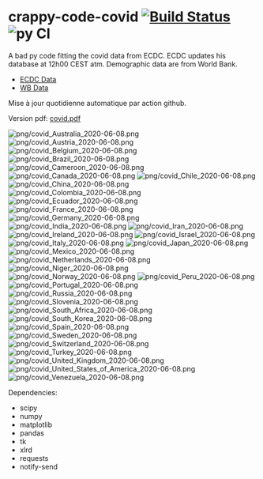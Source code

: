 # crappy-code-covid [![Build Status](https://cloud.drone.io/api/badges/a-lemonnier/crappy-code-covid/status.svg)](https://cloud.drone.io/a-lemonnier/crappy-code-covid) ![py CI](https://github.com/a-lemonnier/crappy-code-covid/workflows/py%20CI/badge.svg)
 
A bad py code fitting the covid data from ECDC. ECDC updates his database at 12h00 CEST atm. Demographic data are from World Bank.
 
- [ECDC Data](https://www.ecdc.europa.eu/en/publications-data/download-todays-data-geographic-distribution-covid-19-cases-worldwide)
- [WB Data](https://data.worldbank.org/indicator/sp.pop.totl)
 
 
Mise à jour quotidienne automatique par action github.
 
Version pdf: [covid.pdf](https://github.com/a-lemonnier/crappy-code-covid/raw/master/covid.pdf)
 
![png/covid_Australia_2020-06-08.png](png/covid_Australia_2020-06-08.png)
![png/covid_Austria_2020-06-08.png](png/covid_Austria_2020-06-08.png)
![png/covid_Belgium_2020-06-08.png](png/covid_Belgium_2020-06-08.png)
![png/covid_Brazil_2020-06-08.png](png/covid_Brazil_2020-06-08.png)
![png/covid_Cameroon_2020-06-08.png](png/covid_Cameroon_2020-06-08.png)
![png/covid_Canada_2020-06-08.png](png/covid_Canada_2020-06-08.png)
![png/covid_Chile_2020-06-08.png](png/covid_Chile_2020-06-08.png)
![png/covid_China_2020-06-08.png](png/covid_China_2020-06-08.png)
![png/covid_Colombia_2020-06-08.png](png/covid_Colombia_2020-06-08.png)
![png/covid_Ecuador_2020-06-08.png](png/covid_Ecuador_2020-06-08.png)
![png/covid_France_2020-06-08.png](png/covid_France_2020-06-08.png)
![png/covid_Germany_2020-06-08.png](png/covid_Germany_2020-06-08.png)
![png/covid_India_2020-06-08.png](png/covid_India_2020-06-08.png)
![png/covid_Iran_2020-06-08.png](png/covid_Iran_2020-06-08.png)
![png/covid_Ireland_2020-06-08.png](png/covid_Ireland_2020-06-08.png)
![png/covid_Israel_2020-06-08.png](png/covid_Israel_2020-06-08.png)
![png/covid_Italy_2020-06-08.png](png/covid_Italy_2020-06-08.png)
![png/covid_Japan_2020-06-08.png](png/covid_Japan_2020-06-08.png)
![png/covid_Mexico_2020-06-08.png](png/covid_Mexico_2020-06-08.png)
![png/covid_Netherlands_2020-06-08.png](png/covid_Netherlands_2020-06-08.png)
![png/covid_Niger_2020-06-08.png](png/covid_Niger_2020-06-08.png)
![png/covid_Norway_2020-06-08.png](png/covid_Norway_2020-06-08.png)
![png/covid_Peru_2020-06-08.png](png/covid_Peru_2020-06-08.png)
![png/covid_Portugal_2020-06-08.png](png/covid_Portugal_2020-06-08.png)
![png/covid_Russia_2020-06-08.png](png/covid_Russia_2020-06-08.png)
![png/covid_Slovenia_2020-06-08.png](png/covid_Slovenia_2020-06-08.png)
![png/covid_South_Africa_2020-06-08.png](png/covid_South_Africa_2020-06-08.png)
![png/covid_South_Korea_2020-06-08.png](png/covid_South_Korea_2020-06-08.png)
![png/covid_Spain_2020-06-08.png](png/covid_Spain_2020-06-08.png)
![png/covid_Sweden_2020-06-08.png](png/covid_Sweden_2020-06-08.png)
![png/covid_Switzerland_2020-06-08.png](png/covid_Switzerland_2020-06-08.png)
![png/covid_Turkey_2020-06-08.png](png/covid_Turkey_2020-06-08.png)
![png/covid_United_Kingdom_2020-06-08.png](png/covid_United_Kingdom_2020-06-08.png)
![png/covid_United_States_of_America_2020-06-08.png](png/covid_United_States_of_America_2020-06-08.png)
![png/covid_Venezuela_2020-06-08.png](png/covid_Venezuela_2020-06-08.png)
 
Dependencies:
- scipy
- numpy
- matplotlib
- pandas
- tk
- xlrd
- requests
- notify-send
